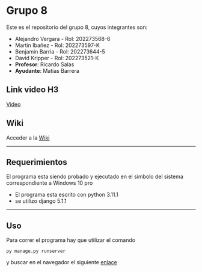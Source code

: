 # Grupo 8
Este es el repositorio del grupo 8, cuyos integrantes son:
- Alejandro Vergara - Rol: 202273568-6
- Martin Ibañez - Rol: 202273597-K
- Benjamin Barria - Rol: 202273644-5 
- David Kripper - Rol: 202273521-K
- **Profesor**: Ricardo Salas
- **Ayudante**: Matias Barrera

## Link video H3
[Video](https://youtu.be/A5DkwLJX0dw)

## Wiki 
Acceder a la [Wiki](https://github.com/Mappo1562/GRUPO8-2024-PROYINF/wiki "WIKI")

---
## Requerimientos
El programa esta siendo probado y ejecutado en el simbolo del sistema correspondiente a Windows 10 pro
- El programa esta escrito con python 3.11.1
- se utilizo django 5.1.1
---
## Uso
Para correr el programa hay que utilizar el comando
```
py manage.py runserver
```
y buscar en el navegador el siguiente [enlace](http://127.0.0.1:8000/)